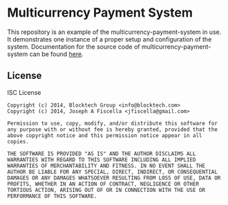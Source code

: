 Multicurrency Payment System
============================

This repository is an example of the multicurrency-payment-system in use. It demonstrates one instance of a proper setup and configuration of the system. Documentation for the source code of multicurrency-payment-system can be found [here][1].

License
-------

ISC License 

    Copyright (c) 2014, Blocktech Group <info@blocktech.com>
    Copyright (c) 2014, Joseph A Fiscella <jfiscella@gmail.com>

    Permission to use, copy, modify, and/or distribute this software for any purpose with or without fee is hereby granted, provided that the above copyright notice and this permission notice appear in all copies.

    THE SOFTWARE IS PROVIDED "AS IS" AND THE AUTHOR DISCLAIMS ALL WARRANTIES WITH REGARD TO THIS SOFTWARE INCLUDING ALL IMPLIED WARRANTIES OF MERCHANTABILITY AND FITNESS. IN NO EVENT SHALL THE AUTHOR BE LIABLE FOR ANY SPECIAL, DIRECT, INDIRECT, OR CONSEQUENTIAL DAMAGES OR ANY DAMAGES WHATSOEVER RESULTING FROM LOSS OF USE, DATA OR PROFITS, WHETHER IN AN ACTION OF CONTRACT, NEGLIGENCE OR OTHER TORTIOUS ACTION, ARISING OUT OF OR IN CONNECTION WITH THE USE OR PERFORMANCE OF THIS SOFTWARE.

[1]:http://github.com/blocktech/multicurrency-payment-system

